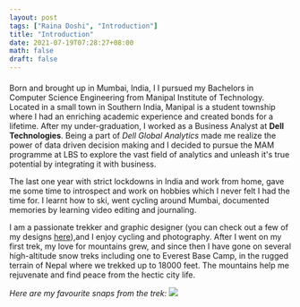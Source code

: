 ```yaml
---
layout: post
tags: ["Raina Doshi", "Introduction"]
title: "Introduction"
date: 2021-07-19T07:28:27+08:00
math: false
draft: false
---
```

#### 

Born and brought up in Mumbai, India, I 
I pursued my Bachelors in Computer Science Engineering from Manipal Institute of Technology. Located in a small town in Southern India, Manipal is a student township where I had an enriching academic experience and created bonds for a lifetime. 
After my under-graduation, I worked as a Business Analyst at **Dell Technologies**. Being a part of *Dell Global Analytics* made me realize the power of data driven decision making and I decided to pursue the MAM programme at LBS to explore the vast field of analytics and unleash it's true potential by integrating it with business. 

The last one year with strict lockdowns in India and work from home, gave me some time to introspect and work on hobbies which I never felt I had the time for. I learnt how to ski, went cycling around Mumbai, documented memories by learning video editing and journaling. 

I am a passionate trekker and graphic designer (you can check out a few of my designs [here](https://www.behance.net/rainadoshi/projects)),and I enjoy cycling and photography. After I went on my first trek, my love for mountains grew, and since then I have gone on several high-altitude snow treks including one to Everest Base Camp, in the rugged terrain of Nepal where we trekked up to 18000 feet. The mountains help me rejuvenate and find peace from the hectic city life. 

*Here are my favourite snaps from the trek:*
![](/images/EBC.png)